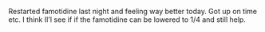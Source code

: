 Restarted famotidine last night and feeling way better today. Got up on time etc. I think Il'l see if if the famotidine can be lowered to 1/4 and still help.